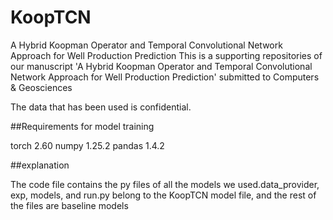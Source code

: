 # KoopTCN
A Hybrid Koopman Operator and Temporal Convolutional Network Approach for Well Production Prediction
This is a supporting repositories of our manuscript 'A Hybrid Koopman Operator and Temporal Convolutional Network Approach for Well Production Prediction' submitted to Computers & Geosciences

The data that has been used is confidential.

##Requirements for model training

torch 2.60 numpy 1.25.2 pandas 1.4.2

##explanation

The code file contains the py files of all the models we used.data_provider, exp, models, and run.py belong to the KoopTCN model file, and the rest of the files are baseline models
